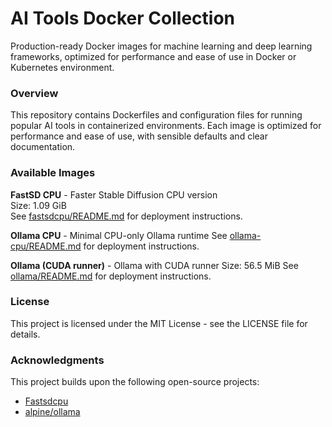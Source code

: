 # AI Tools Docker Collection

Production-ready Docker images for machine learning and deep learning frameworks, optimized for performance and ease of use in Docker or Kubernetes environment.

### Overview

This repository contains Dockerfiles and configuration files for running popular AI tools in containerized environments. Each image is optimized for performance and ease of use, with sensible defaults and clear documentation.

### Available Images

**FastSD CPU** - Faster Stable Diffusion CPU version  
Size: 1.09 GiB  
See [fastsdcpu/README.md](https://github.com/z-george-ma/ai-tools/blob/main/fastsdcpu/README.md) for deployment instructions.

**Ollama CPU** - Minimal CPU-only Ollama runtime
See [ollama-cpu/README.md](https://github.com/z-george-ma/ai-tools/blob/main/ollama-cpu/README.md) for deployment instructions.

**Ollama (CUDA runner)** - Ollama with CUDA runner
Size: 56.5 MiB
See [ollama/README.md](https://github.com/z-george-ma/ai-tools/blob/main/ollama/README.md) for deployment instructions.

### License

This project is licensed under the MIT License - see the LICENSE file for details.

### Acknowledgments

This project builds upon the following open-source projects:

- [Fastsdcpu](https://github.com/rupeshs/fastsdcpu)
- [alpine/ollama](https://hub.docker.com/r/alpine/ollama)
